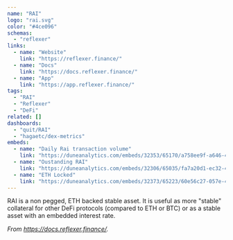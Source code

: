 ```yaml
---
name: "RAI"
logo: "rai.svg"
color: "#4ce096"
schemas:
  - "reflexer"
links:
  - name: "Website"
    link: "https://reflexer.finance/"
  - name: "Docs"
    link: "https://docs.reflexer.finance/"
  - name: "App"
    link: "https://app.reflexer.finance/"
tags:
  - "RAI"
  - "Reflexer"
  - "DeFi"
related: []
dashboards:
  - "quit/RAI"
  - "hagaetc/dex-metrics"
embeds:
  - name: "Daily Rai transaction volume"
    link: "https://duneanalytics.com/embeds/32353/65170/a758ee9f-a646-4d5d-bf34-23c09f96f56c"
  - name: "Oustanding RAI"
    link: "https://duneanalytics.com/embeds/32306/65035/fa7a20d1-ec32-4191-8360-ce8008e071ba"
  - name: "ETH Locked"
    link: "https://duneanalytics.com/embeds/32373/65223/60e56c27-057e-4a1f-b010-f1826cddb722"
---
```


RAI is a non pegged, ETH backed stable asset. It is useful as more "stable" collateral for other DeFi protocols (compared to ETH or BTC) or as a stable asset with an embedded interest rate.

*From https://docs.reflexer.finance/.*
